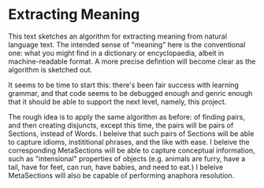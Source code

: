 
Extracting Meaning
==================
This text sketches an algorithm for extracting meaning from natural
language text. The intended sense of "meaning" here is the conventional
one: what you might find in a dictionary or encyclopaedia, albeit
in machine-readable format. A more precise defintion will become clear
as the algorithm is sketched out.

It seems to be time to start this: there's been fair success with
learning grammar, and that code seems to be debugged enough and genric
enough that it should be able to support the next level, namely, this
project.

The rough idea is to apply the same algorithm as before: of finding
pairs, and then creating disjuncts, except this time, the pairs will be
pairs of Sections, instead of Words. I beleive that such pairs of
Sections will be able to capture idioms, instititional phrases, and the
like with ease. I beleive the corresponding MetaSections will be able to
capture conceptual information, such as "intensional" properties of
objects (e.g. animals are furry, have a tail, have for feet, can run,
have babies, and need to eat.) I beleive MetaSections will also be
capable of performing anaphora resolution.
